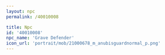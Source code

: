 ```yaml
---
layout: npc
permalink: /40010008

title: Npc
id: '40010008'
npc_name: 'Grave Defender'
icon_url: 'portrait/mob/21000678_m_anubisguardnormal_p.png'
---
```

